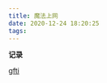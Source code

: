 ```yaml
---
title: 魔法上网
date: 2020-12-24 18:20:25
tags:
---
```


<b class="bgc-a5673f">记录</b>

[gfti](https://viencoding.com/article/155)

